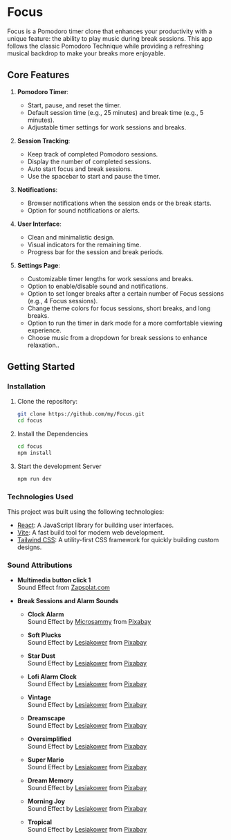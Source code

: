 # Focus

Focus is a Pomodoro timer clone that enhances your productivity with a unique feature: the ability to play music during break sessions. This app follows the classic Pomodoro Technique while providing a refreshing musical backdrop to make your breaks more enjoyable.

## Core Features

1. **Pomodoro Timer**:

   - Start, pause, and reset the timer.
   - Default session time (e.g., 25 minutes) and break time (e.g., 5 minutes).
   - Adjustable timer settings for work sessions and breaks.

2. **Session Tracking**:

   - Keep track of completed Pomodoro sessions.
   - Display the number of completed sessions.
   - Auto start focus and break sessions.
   - Use the spacebar to start and pause the timer.

3. **Notifications**:

   - Browser notifications when the session ends or the break starts.
   - Option for sound notifications or alerts.

4. **User Interface**:

   - Clean and minimalistic design.
   - Visual indicators for the remaining time.
   - Progress bar for the session and break periods.

5. **Settings Page**:
   - Customizable timer lengths for work sessions and breaks.
   - Option to enable/disable sound and notifications.
   - Option to set longer breaks after a certain number of Focus sessions (e.g., 4 Focus sessions).
   - Change theme colors for focus sessions, short breaks, and long breaks.
   - Option to run the timer in dark mode for a more comfortable viewing experience.
   - Choose music from a dropdown for break sessions to enhance relaxation..

## Getting Started

### Installation

1. Clone the repository:

   ```bash
   git clone https://github.com/my/Focus.git
   cd focus
   ```

2. Install the Dependencies

   ```bash
   cd focus
   npm install
   ```

3. Start the development Server

   ```bash
   npm run dev
   ```

### Technologies Used

This project was built using the following technologies:

- [React](https://reactjs.org/): A JavaScript library for building user interfaces.
- [Vite](https://vitejs.dev/): A fast build tool for modern web development.
- [Tailwind CSS](https://tailwindcss.com/): A utility-first CSS framework for quickly building custom designs.

### Sound Attributions

- **Multimedia button click 1**  
   Sound Effect from [Zapsplat.com](https://www.zapsplat.com/music/multimedia-button-click-1-2/)

- **Break Sessions and Alarm Sounds**

  - **Clock Alarm**  
    Sound Effect by [Microsammy](https://pixabay.com/users/microsammy-22905943/?utm_source=link-attribution&utm_medium=referral&utm_campaign=music&utm_content=8761) from [Pixabay](https://pixabay.com/sound-effects//?utm_source=link-attribution&utm_medium=referral&utm_campaign=music&utm_content=8761)

  - **Soft Plucks**  
    Sound Effect by [Lesiakower](https://pixabay.com/users/lesiakower-25701529/?utm_source=link-attribution&utm_medium=referral&utm_campaign=music&utm_content=120696) from [Pixabay](https://pixabay.com/sound-effects//?utm_source=link-attribution&utm_medium=referral&utm_campaign=music&utm_content=120696)

  - **Star Dust**  
    Sound Effect by [Lesiakower](https://pixabay.com/users/lesiakower-25701529/?utm_source=link-attribution&utm_medium=referral&utm_campaign=music&utm_content=114194) from [Pixabay](https://pixabay.com/sound-effects//?utm_source=link-attribution&utm_medium=referral&utm_campaign=music&utm_content=114194)

  - **Lofi Alarm Clock**  
    Sound Effect by [Lesiakower](https://pixabay.com/users/lesiakower-25701529/?utm_source=link-attribution&utm_medium=referral&utm_campaign=music&utm_content=243766) from [Pixabay](https://pixabay.com//?utm_source=link-attribution&utm_medium=referral&utm_campaign=music&utm_content=243766)

  - **Vintage**  
    Sound Effect by [Lesiakower](https://pixabay.com/users/lesiakower-25701529/?utm_source=link-attribution&utm_medium=referral&utm_campaign=music&utm_content=146234) from [Pixabay](https://pixabay.com/sound-effects//?utm_source=link-attribution&utm_medium=referral&utm_campaign=music&utm_content=146234)

  - **Dreamscape**  
    Sound Effect by [Lesiakower](https://pixabay.com/users/lesiakower-25701529/?utm_source=link-attribution&utm_medium=referral&utm_campaign=music&utm_content=117680) from [Pixabay](https://pixabay.com//?utm_source=link-attribution&utm_medium=referral&utm_campaign=music&utm_content=117680)

  - **Oversimplified**  
    Sound Effect by [Lesiakower](https://pixabay.com/users/lesiakower-25701529/?utm_source=link-attribution&utm_medium=referral&utm_campaign=music&utm_content=113180) from [Pixabay](https://pixabay.com/sound-effects//?utm_source=link-attribution&utm_medium=referral&utm_campaign=music&utm_content=113180)

  - **Super Mario**  
    Sound Effect by [Lesiakower](https://pixabay.com/users/lesiakower-25701529/?utm_source=link-attribution&utm_medium=referral&utm_campaign=music&utm_content=110801) from [Pixabay](https://pixabay.com//?utm_source=link-attribution&utm_medium=referral&utm_campaign=music&utm_content=110801)

  - **Dream Memory**  
    Sound Effect by [Lesiakower](https://pixabay.com/users/lesiakower-25701529/?utm_source=link-attribution&utm_medium=referral&utm_campaign=music&utm_content=109567) from [Pixabay](https://pixabay.com//?utm_source=link-attribution&utm_medium=referral&utm_campaign=music&utm_content=109567)

  - **Morning Joy**  
    Sound Effect by [Lesiakower](https://pixabay.com/users/lesiakower-25701529/?utm_source=link-attribution&utm_medium=referral&utm_campaign=music&utm_content=20961) from [Pixabay](https://pixabay.com/sound-effects//?utm_source=link-attribution&utm_medium=referral&utm_campaign=music&utm_content=20961)

  - **Tropical**  
    Sound Effect by [Lesiakower](https://pixabay.com/users/lesiakower-25701529/?utm_source=link-attribution&utm_medium=referral&utm_campaign=music&utm_content=168821) from [Pixabay](https://pixabay.com//?utm_source=link-attribution&utm_medium=referral&utm_campaign=music&utm_content=168821)
